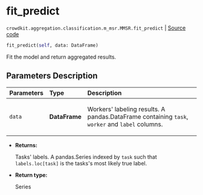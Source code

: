 # fit_predict
`crowdkit.aggregation.classification.m_msr.MMSR.fit_predict` | [Source code](https://github.com/Toloka/crowd-kit/blob/v1.1.0/crowdkit/aggregation/classification/m_msr.py#L141)

```python
fit_predict(self, data: DataFrame)
```

Fit the model and return aggregated results.

## Parameters Description

| Parameters | Type | Description |
| :----------| :----| :-----------|
`data`|**DataFrame**|<p>Workers&#x27; labeling results. A pandas.DataFrame containing `task`, `worker` and `label` columns.</p>

* **Returns:**

  Tasks' labels.
A pandas.Series indexed by `task` such that `labels.loc[task]`
is the tasks's most likely true label.

* **Return type:**

  Series
